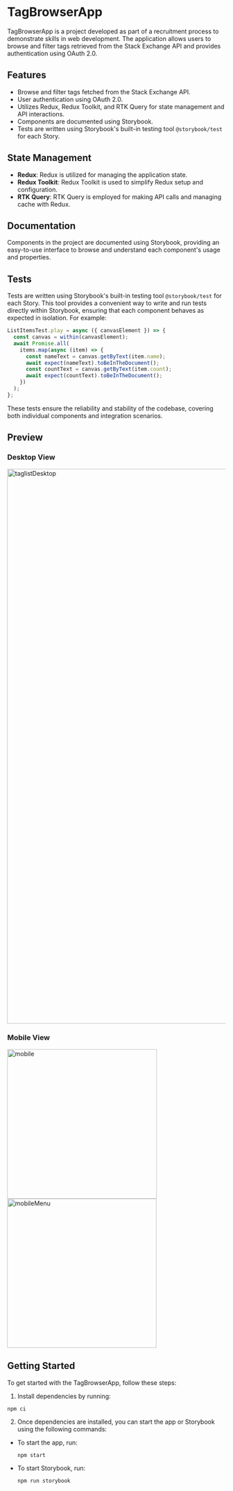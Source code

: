 # TagBrowserApp

TagBrowserApp is a project developed as part of a recruitment process to demonstrate skills in web development. The application allows users to browse and filter tags retrieved from the Stack Exchange API and provides authentication using OAuth 2.0.

## Features

- Browse and filter tags fetched from the Stack Exchange API.
- User authentication using OAuth 2.0.
- Utilizes Redux, Redux Toolkit, and RTK Query for state management and API interactions.
- Components are documented using Storybook.
- Tests are written using Storybook's built-in testing tool `@storybook/test` for each Story.

## State Management

- **Redux**: Redux is utilized for managing the application state.
- **Redux Toolkit**: Redux Toolkit is used to simplify Redux setup and configuration.
- **RTK Query**: RTK Query is employed for making API calls and managing cache with Redux.

## Documentation

Components in the project are documented using Storybook, providing an easy-to-use interface to browse and understand each component's usage and properties.

## Tests

Tests are written using Storybook's built-in testing tool `@storybook/test` for each Story. This tool provides a convenient way to write and run tests directly within Storybook, ensuring that each component behaves as expected in isolation. For example:

```javascript
ListItemsTest.play = async ({ canvasElement }) => {
  const canvas = within(canvasElement);
  await Promise.all(
    items.map(async (item) => {
      const nameText = canvas.getByText(item.name);
      await expect(nameText).toBeInTheDocument();
      const countText = canvas.getByText(item.count);
      await expect(countText).toBeInTheDocument();
    })
  );
};
```

These tests ensure the reliability and stability of the codebase, covering both individual components and integration scenarios.

## Preview

### Desktop View
<img width="1280" alt="taglistDesktop" src="https://github.com/jakubwozniak/TagBrowserApp/assets/8446297/6cc9f4dc-4689-4cb6-954f-68c04905726d">

### Mobile View
<img width="345" alt="mobile" src="https://github.com/jakubwozniak/TagBrowserApp/assets/8446297/9ab94100-fb16-4473-bbf1-9ed0cbd4abd6">
<img width="344" alt="mobileMenu" src="https://github.com/jakubwozniak/TagBrowserApp/assets/8446297/9ccddf75-42b8-4b48-82fb-73218ea7f64f">


## Getting Started

To get started with the TagBrowserApp, follow these steps:

1. Install dependencies by running:

```
npm ci
```

2. Once dependencies are installed, you can start the app or Storybook using the following commands:

- To start the app, run:

  ```
  npm start
  ```

- To start Storybook, run:

  ```
  npm run storybook
  ```
